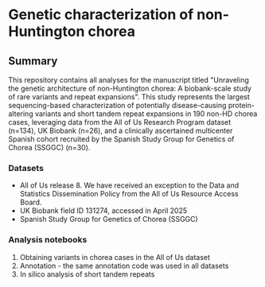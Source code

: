 # Genetic characterization of non-Huntington chorea

## Summary

This repository contains all analyses for the manuscript titled "Unraveling the genetic architecture of non-Huntington chorea: A biobank-scale study of rare variants and repeat expansions". This study represents the largest sequencing-based characterization of potentially disease-causing protein-altering variants and short tandem repeat expansions in 190  non-HD chorea cases, leveraging data from the All of Us Research Program dataset (n=134), UK Biobank (n=26), and a clinically ascertained multicenter Spanish cohort recruited by the Spanish Study Group for Genetics of Chorea (SSGGC) (n=30). 

### Datasets

* All of Us release 8. We have received an exception to the Data and Statistics Dissemination Policy from the All of Us Resource Access Board.
* UK Biobank field ID 131274, accessed in April 2025
* Spanish Study Group for Genetics of Chorea (SSGGC)

### Analysis notebooks

1. Obtaining variants in chorea cases in the All of Us dataset
2. Annotation - the same annotation code was used in all datasets
3. In silico analysis of short tandem repeats
